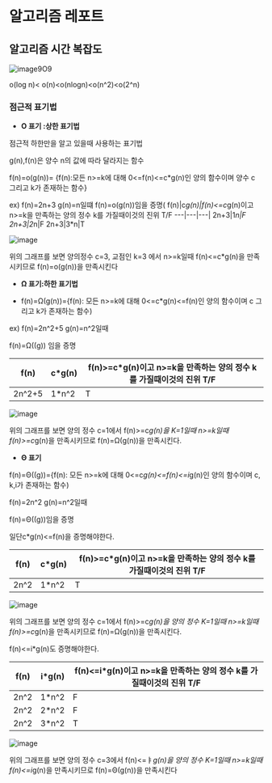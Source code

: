# 알고리즘 레포트


## 알고리즘 시간 복잡도
![image](https://user-images.githubusercontent.com/100903674/158020725-84b87c9a-edad-41e6-8a0e-03edbd0f9889.png)9O9

o(log n)< o(n)<o(nlogn)<o(n^2)<o(2^n)
### 점근적 표기법

* **O 표기 :상한 표기법**

점근적 하한만을 알고 있을때 사용하는 표기법

g(n),f(n)은 양수 n의 값에 따라 달라지는 함수

f(n)=o(g(n))= {f(n):모든 n>=k에 대해 0<=f(n)<=c*g(n)인 양의 함수이며 양수 c 그리고 k가 존재하는 함수}


ex) f(n)=2n+3 g(n)=n일떄
f(n)=o(g(n))임을 증명(
f(n)|c*g(n)|f(n)<=c*g(n)이고 n>=k을 만족하는 양의 정수 k를 가질때이것의 진위 T/F
---|---|---|
2n+3|1*n|F
2n+3|2*n|F
2n+3|3*n|T

![image](https://user-images.githubusercontent.com/100903674/158021978-7c26edd8-8684-4f94-9da7-766157fb0bb5.png)


위의 그래프를 보면 양의정수 c=3, 교점인 k=3 에서 n>=k일때 f(n)<=c*g(n)을 만족시키므로 f(n)=o(g(n))을 만족시킨다


* **Ω 표기:하한 표기법**

* f(n)=Ω(g(n))={f(n): 모든 n>=k에 대해 0<=c*g(n)<=f(n)인 양의 함수이며 c 그리고 k가 존재하는 함수)

ex) f(n)=2n^2+5 g(n)=n^2일때 

f(n)=Ω((g)) 임을 증명

f(n)|c*g(n)|f(n)>=c*g(n)이고 n>=k을 만족하는 양의 정수 k를 가질때이것의 진위 T/F
---|---|---|
2n^2+5|1*n^2|T

![image](https://user-images.githubusercontent.com/100903674/158022517-2986dde4-16ec-4bc9-8536-9b89dd60bd83.png)

위의 그래프를 보면 양의 정수 c=1에서 f(n)>=c*g(n)을 K=1일때 n>=k일때 f(n)>=c*g(n)을 만족시키므로 f(n)=Ω(g(n))을 만족시킨다.
* **Θ 표기**

f(n)=Θ((g))={f(n): 모든 n>=k에 대해 0<=c*g(n)<=f(n)<=i*g(n)인 양의 함수이며 c, k,i가 존재하는 함수)

f(n)=2n^2 g(n)=n^2일때

f(n)=Θ((g))임을 증명

일단c*g(n)<=f(n)을 증명해야한다.

f(n)|c*g(n)|f(n)>=c*g(n)이고 n>=k을 만족하는 양의 정수 k를 가질때이것의 진위 T/F
---|---|---|
2n^2|1*n^2|T

![image](https://user-images.githubusercontent.com/100903674/158023923-5e408d7c-516e-4775-9d60-e9c107bcea69.png)

위의 그래프를 보면 양의 정수 c=1에서 f(n)>=c*g(n)을 양의 정수 K=1일때 n>=k일때 f(n)>=c*g(n)을 만족시키므로 f(n)=Ω(g(n))을 만족시킨다.



f(n)<=i*g(n)도 증명해야한다.




f(n)|i*g(n)|f(n)<=i*g(n)이고 n>=k을 만족하는 양의 정수 k를 가질때이것의 진위 T/F
---|---|---|
2n^2|1*n^2|F
2n^2|2*n^2|F
2n^2|3*n^2|T

![image](https://user-images.githubusercontent.com/100903674/158025315-968d0304-3c7c-4216-914e-260b6f2b129a.png)

위의 그래프를 보면 양의 정수 c=3에서 f(n)<=ㅑ*g(n)을 양의 정수 K=1일때 n>=k일때 f(n)<=i*g(n)을 만족시키므로 f(n)=Θ(g(n))을 만족시킨다

